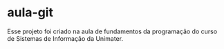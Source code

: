 # aula-git 

Esse projeto foi criado na aula de fundamentos da programação do curso de Sistemas de Informação da Unimater.
